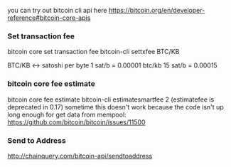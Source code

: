 
you can try out bitcoin cli api here
https://bitcoin.org/en/developer-reference#bitcoin-core-apis


### Set transaction fee
bitcoin core set transaction fee
bitcoin-cli settxfee BTC/KB

BTC/KB <-> satoshi per byte
1 sat/b = 0.00001 btc/kb
15 sat/b = 0.00015

### bitcoin core fee estimate
bitcoin core fee estimate
bitcoin-cli estimatesmartfee 2
(estimatefee is deprecated in 0.17)
sometime this doesn't work because the code isn't up long enough for get data from mempool: https://github.com/bitcoin/bitcoin/issues/11500


### Send to Address
http://chainquery.com/bitcoin-api/sendtoaddress

